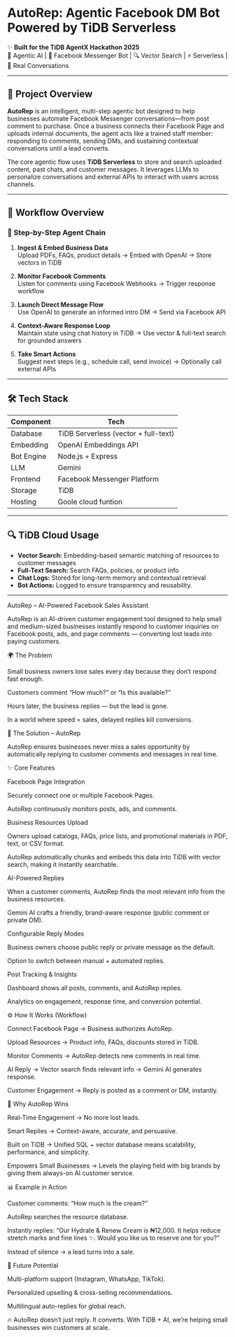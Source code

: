# AutoRep: Agentic Facebook DM Bot Powered by TiDB Serverless

✨ **Built for the TiDB AgentX Hackathon 2025**  
🧠 Agentic AI | 🤖 Facebook Messenger Bot | 🔍 Vector Search | ⚡ Serverless | 💬 Real Conversations

---

## 🚀 Project Overview

**AutoRep** is an intelligent, multi-step agentic bot designed to help businesses automate Facebook Messenger conversations—from post comment to purchase. Once a business connects their Facebook Page and uploads internal documents, the agent acts like a trained staff member: responding to comments, sending DMs, and sustaining contextual conversations until a lead converts.

The core agentic flow uses **TiDB Serverless** to store and search uploaded content, past chats, and customer messages. It leverages LLMs to personalize conversations and external APIs to interact with users across channels.

---

## 🧩 Workflow Overview

### 🔗 Step-by-Step Agent Chain

1. **Ingest & Embed Business Data**  
   Upload PDFs, FAQs, product details → Embed with OpenAI → Store vectors in TiDB

2. **Monitor Facebook Comments**  
   Listen for comments using Facebook Webhooks → Trigger response workflow

3. **Launch Direct Message Flow**  
   Use OpenAI to generate an informed intro DM → Send via Facebook API

4. **Context-Aware Response Loop**  
   Maintain state using chat history in TiDB → Use vector & full-text search for grounded answers

5. **Take Smart Actions**  
   Suggest next steps (e.g., schedule call, send invoice) → Optionally call external APIs

---

## 🛠 Tech Stack

| Component   | Tech                                             |
|-------------|--------------------------------------------------|
| Database    | TiDB Serverless (vector + full-text)             |
| Embedding   | OpenAI Embeddings API                            |
| Bot Engine  | Node.js + Express                                |
| LLM         | Gemini                                    |
| Frontend    | Facebook Messenger Platform                      |
| Storage     | TiDB           |
| Hosting     | Goole cloud funtion                 |

---

## 🔍 TiDB Cloud Usage

- **Vector Search:** Embedding-based semantic matching of resources to customer messages
- **Full-Text Search:** Search FAQs, policies, or product info
- **Chat Logs:** Stored for long-term memory and contextual retrieval
- **Bot Actions:** Logged to ensure transparency and reusability.

---

AutoRep – AI-Powered Facebook Sales Assistant

AutoRep is an AI-driven customer engagement tool designed to help small and medium-sized businesses instantly respond to customer inquiries on Facebook posts, ads, and page comments — converting lost leads into paying customers.

🌍 The Problem

Small business owners lose sales every day because they don’t respond fast enough.

Customers comment “How much?” or “Is this available?”

Hours later, the business replies — but the lead is gone.

In a world where speed = sales, delayed replies kill conversions.

🚀 The Solution – AutoRep

AutoRep ensures businesses never miss a sales opportunity by automatically replying to customer comments and messages in real time.

✨ Core Features

Facebook Page Integration

Securely connect one or multiple Facebook Pages.

AutoRep continuously monitors posts, ads, and comments.

Business Resources Upload

Owners upload catalogs, FAQs, price lists, and promotional materials in PDF, text, or CSV format.

AutoRep automatically chunks and embeds this data into TiDB with vector search, making it instantly searchable.

AI-Powered Replies

When a customer comments, AutoRep finds the most relevant info from the business resources.

Gemini AI crafts a friendly, brand-aware response (public comment or private DM).

Configurable Reply Modes

Business owners choose public reply or private message as the default.

Option to switch between manual + automated replies.

Post Tracking & Insights

Dashboard shows all posts, comments, and AutoRep replies.

Analytics on engagement, response time, and conversion potential.

⚙️ How It Works (Workflow)

Connect Facebook Page → Business authorizes AutoRep.

Upload Resources → Product info, FAQs, discounts stored in TiDB.

Monitor Comments → AutoRep detects new comments in real time.

AI Reply → Vector search finds relevant info → Gemini AI generates response.

Customer Engagement → Reply is posted as a comment or DM, instantly.

🔑 Why AutoRep Wins

Real-Time Engagement → No more lost leads.

Smart Replies → Context-aware, accurate, and persuasive.

Built on TiDB → Unified SQL + vector database means scalability, performance, and simplicity.

Empowers Small Businesses → Levels the playing field with big brands by giving them always-on AI customer service.

📊 Example in Action

Customer comments: “How much is the cream?”

AutoRep searches the resource database.

Instantly replies:
“Our Hydrate & Renew Cream is ₦12,000. It helps reduce stretch marks and fine lines ✨. Would you like us to reserve one for you?”

Instead of silence → a lead turns into a sale.

🌟 Future Potential

Multi-platform support (Instagram, WhatsApp, TikTok).

Personalized upselling & cross-selling recommendations.

Multilingual auto-replies for global reach.

🔥 AutoRep doesn’t just reply. It converts.
With TiDB + AI, we’re helping small businesses win customers at scale.
